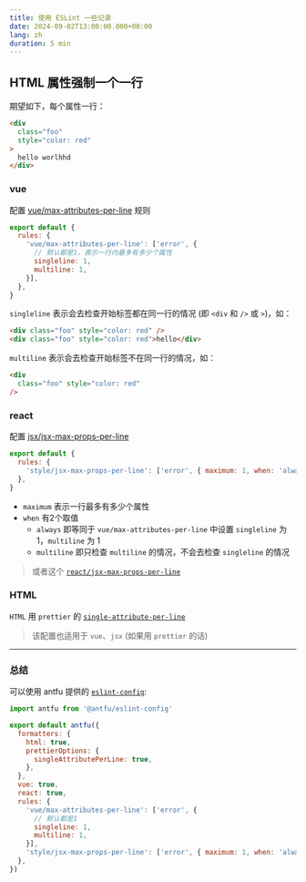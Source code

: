 ```yaml
---
title: 使用 ESLint 一些记录
date: 2024-09-02T13:00:00.000+00:00
lang: zh
duration: 5 min
---
```


## HTML 属性强制一个一行

期望如下，每个属性一行：

```html
<div
  class="foo"
  style="color: red"
>
  hello worlhhd
</div>
```

### vue 

配置 [vue/max-attributes-per-line](https://eslint.vuejs.org/rules/max-attributes-per-line.html#vue-max-attributes-per-line) 规则

```js
export default {
  rules: {
    'vue/max-attributes-per-line': ['error', {
      // 默认都是1，表示一行内最多有多少个属性
      singleline: 1,
      multiline: 1,
    }],
  },
}
```

`singleline` 表示会去检查开始标签都在同一行的情况 (即 `<div` 和 `/>` 或 `>`)，如：

```html
<div class="foo" style="color: red" />
<div class="foo" style="color: red">hello</div>
```

`multiline` 表示会去检查开始标签不在同一行的情况，如：

```html
<div 
  class="foo" style="color: red" 
/>
```

### react

配置 [jsx/jsx-max-props-per-line](https://eslint.style/rules/jsx/jsx-max-props-per-line)

```js
export default {
  rules: {
    'style/jsx-max-props-per-line': ['error', { maximum: 1, when: 'always' }],
  },
}
```

- `maximum` 表示一行最多有多少个属性
- `when` 有2个取值
  - `always` 即等同于 `vue/max-attributes-per-line` 中设置 `singleline` 为 1，`multiline` 为 1
  - `multiline` 即只检查 `multiline` 的情况，不会去检查 `singleline` 的情况

> 或者这个 [`react/jsx-max-props-per-line`](https://github.com/jsx-eslint/eslint-plugin-react/blob/master/docs/rules/jsx-max-props-per-line.md)

### HTML

`HTML` 用 `prettier` 的 [`single-attribute-per-line`](https://prettier.io/docs/en/options#single-attribute-per-line)

> 该配置也适用于 `vue`、`jsx` (如果用 `prettier` 的话)

---

### 总结

可以使用 antfu 提供的 [`eslint-config`](https://github.com/antfu/eslint-config):

```js
import antfu from '@antfu/eslint-config'

export default antfu({
  formatters: {
    html: true,
    prettierOptions: {
      singleAttributePerLine: true,
    },
  },
  vue: true,
  react: true,
  rules: {
    'vue/max-attributes-per-line': ['error', {
      // 默认都是1
      singleline: 1,
      multiline: 1,
    }],
    'style/jsx-max-props-per-line': ['error', { maximum: 1, when: 'always' }],
  },
})
```